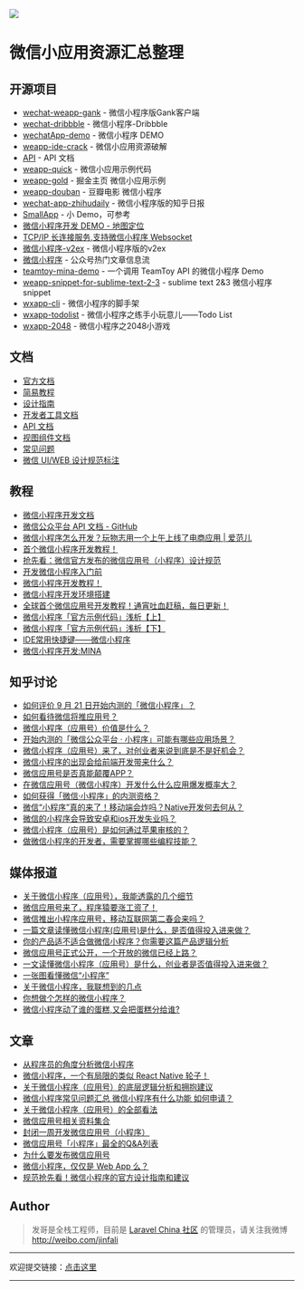 ![](https://cloud.githubusercontent.com/assets/324764/18769116/e6c33c30-815c-11e6-8d34-5a50b7f4af74.png)

# 微信小应用资源汇总整理

## 开源项目
- [wechat-weapp-gank](https://github.com/lypeer/wechat-weapp-gank) - 微信小程序版Gank客户端
- [wechat-dribbble](https://github.com/nicesu/wechat-dribbble) - 微信小程序-Dribbble
- [wechatApp-demo](https://github.com/xwartz/wechatApp-demo) - 微信小程序 DEMO
- [weapp-ide-crack](https://github.com/gavinkwoe/weapp-ide-crack/blob/master/README.md) - 微信小应用资源破解
- [API](https://github.com/gztchan/wechat-mini-app/tree/master/page/API) - API 文档
- [weapp-quick](https://github.com/phodal/weapp-quick) - 微信小应用示例代码
- [weapp-gold](https://github.com/hilongjw/weapp-gold) - 掘金主页 微信小应用示例
- [weapp-douban](https://github.com/zce/weapp-demo) -  豆瓣电影 微信小程序
- [wechat-app-zhihudaily](https://github.com/myronliu347/wechat-app-zhihudaily) - 微信小程序版的知乎日报
- [SmallApp](https://github.com/aidenzou/SmallApp) - 小 Demo，可参考
- [微信小程序开发 DEMO - 地图定位](https://github.com/giscafer/wechat-weapp-mapdemo)
- [TCP/IP 长连接服务,支持微信小程序 Websocket](https://github.com/leonguo/fans-server)
- [微信小程序-v2ex](https://github.com/jectychen/wechat-v2ex/) - 微信小程序版的v2ex
- [微信小程序](https://github.com/hijiangtao/weapp-newsapp) - 公众号热门文章信息流
- [teamtoy-mina-demo](https://github.com/easychen/teamtoy-mina-demo) - 一个调用 TeamToy API 的微信小程序 Demo
- [weapp-snippet-for-sublime-text-2-3](https://github.com/Abbotton/weapp-snippet-for-sublime-text-2-3) - sublime text 2&3 微信小程序 snippet
- [wxapp-cli](https://github.com/MeCKodo/wxapp-cli) - 微信小程序的脚手架
- [wxapp-todolist](https://github.com/zhaozhiming/wechat-todolist) - 微信小程序之练手小玩意儿——Todo List
- [wxapp-2048](https://github.com/jeffche/wechat-app-2048) - 微信小程序之2048小游戏

## 文档

- [官方文档](https://mp.weixin.qq.com/debug/wxadoc/dev/)
- [简易教程](https://mp.weixin.qq.com/debug/wxadoc/dev/index.html)
- [设计指南](https://mp.weixin.qq.com/debug/wxadoc/design/index.html)
- [开发者工具文档](https://mp.weixin.qq.com/debug/wxadoc/dev/devtools/devtools.html)
- [API 文档](https://mp.weixin.qq.com/debug/wxadoc/dev/api/)
- [视图组件文档](https://mp.weixin.qq.com/debug/wxadoc/dev/component)
- [常见问题](https://mp.weixin.qq.com/debug/wxadoc/dev/qa/qa.html)
- [微信 UI/WEB 设计规范标注](http://huaban.com/pins/836246645/zoom/)

## 教程

- [微信小程序开发文档](http://wxopen.notedown.cn/)
- [微信公众平台 API 文档 - GitHub](https://github.com/Notedown-cn/wxopen)
- [微信小程序怎么开发？玩物志用一个上午上线了电商应用 | 爱范儿](http://www.ifanr.com/721124)
- [首个微信小程序开发教程！](http://gold.xitu.io/entry/57e34d6bd2030900691e9ad7)
- [抢先看：微信官方发布的微信应用号（小程序）设计规范](http://www.woshipm.com/ucd/418190.html)
- [开发微信小程序入门前](https://laravel-china.org/topics/2890)
- [微信小程序开发教程！](https://xituqu.com/508.html)
- [微信小程序开发环境搭建](http://blog.csdn.net/xiehuimx/article/details/52629657)
- [全球首个微信应用号开发教程！通宵吐血赶稿，每日更新！](https://my.oschina.net/wwnick/blog/750055)
- [微信小程序「官方示例代码」浅析【上】](https://zhuanlan.zhihu.com/p/22574282)
- [微信小程序「官方示例代码」浅析【下】](https://zhuanlan.zhihu.com/p/22579053)
- [IDE常用快捷键——微信小程序](http://www.jianshu.com/p/8e07b403958e)
- [微信小程序开发:MINA](http://huaban.com/pins/836246645/zoom/)

## 知乎讨论

- [如何评价 9 月 21 日开始内测的「微信小程序」？](https://www.zhihu.com/question/50874500)
- [如何看待微信将推应用号？](https://www.zhihu.com/question/39374074)
- [微信小程序（应用号）价值是什么？](https://www.zhihu.com/question/50875544)
- [开始内测的「微信公众平台 · 小程序」可能有哪些应用场景？](https://www.zhihu.com/question/50871887)
- [微信小程序（应用号）来了，对创业者来说到底是不是好机会？](https://www.zhihu.com/question/50885176)
- [微信小程序的出现会给前端开发带来什么？](https://www.zhihu.com/question/50900987)
- [微信应用号是否真能颠覆APP？](https://www.zhihu.com/question/50878415)
- [在微信应用号（微信小程序）开发什么什么应用爆发概率大？](https://www.zhihu.com/question/50878674)
- [如何获得「微信·小程序」的内测资格？](https://www.zhihu.com/question/50875630)
- [微信“小程序”真的来了！移动端会炸吗？Native开发何去何从？](https://www.zhihu.com/question/50874710)
- [微信的小程序会导致安卓和ios开发失业吗？](https://www.zhihu.com/question/50879269)
- [微信小程序（应用号）是如何通过苹果审核的？](https://www.zhihu.com/question/50879437)
- [做微信小程序的开发者，需要掌握哪些编程技能？](https://www.zhihu.com/question/50886759)

## 媒体报道

- [关于微信小程序（应用号），我能透露的几个细节](https://kenengba.com/post/3515.html)
- [微信应用号来了，程序猿要涨工资了！](http://www.pmcaff.com/article/index/411074173930624)
- [微信推出小程序应用号，移动互联网第二春会来吗？](http://36kr.com/topics/98)
- [一篇文章读懂微信小程序(应用号)是什么，是否值得投入进来做？](http://www.woshipm.com/it/417887.html)
- [你的产品适不适合做微信小程序？你需要这篇产品逻辑分析](https://www.huxiu.com/article/164700.html)
- [微信应用号正式公开，一个开放的微信已经上路？](https://www.huxiu.com/article/164634.html)
- [一文读懂微信小程序（应用号）是什么，创业者是否值得投入进来做？](https://www.huxiu.com/article/164679.html)
- [一张图看懂微信“小程序”](http://wenda.louqun.com/article/107593)
- [关于微信小程序，我联想到的几点](https://zi.com/w/a/b32fJp)
- [你想做个怎样的微信小程序？](http://www.880917.com/wang/10850.html)
- [微信小程序动了谁的蛋糕,又会把蛋糕分给谁?](http://it.sohu.com/20160922/n468981595.shtml)

## 文章

- [从程序员的角度分析微信小程序](http://blog.csdn.net/yulianlin/article/details/52621413)
- [微信小程序，一个有局限的类似 React Native 轮子！](http://www.jianshu.com/p/060c6f3dd4e8)
- [关于微信小程序（应用号）的底层逻辑分析和拥抱建议](https://zhuanlan.zhihu.com/p/22565340)
- [微信小程序常见问题汇总 微信小程序有什么功能 如何申请？](http://kulianw.com/keji/201609/18558.html)
- [关于微信小程序（应用号）的全部看法](http://www.jianshu.com/p/f8266c940eaf)
- [微信应用号相关资料集合](http://www.jianshu.com/p/597de915ef68)
- [封闭一周开发微信应用号（小程序）](https://www.v2ex.com/t/308005#reply17)
- [微信应用号「小程序」最全的Q&A列表](http://t.cn/RcYXD4Q)
- [为什么要发布微信应用号](http://t.cn/RcYXsoP)
- [微信小程序，仅仅是 Web App 么？](http://t.cn/RcYowhy)
- [规范抢先看！微信小程序的官方设计指南和建议](http://weibo.com/ttarticle/p/show?id=2309404024275429409282)

## Author

> 发哥是全栈工程师，目前是 [Laravel China 社区](https://laravel-china.org/) 的管理员，请关注我微博 http://weibo.com/jinfali

---

欢迎提交链接：[点击这里](https://github.com/Aufree/awesome-wechat-weapp/edit/master/README.md)

---
